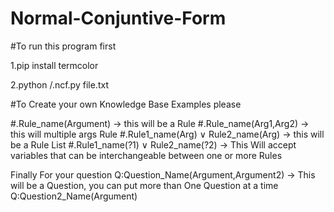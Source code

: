 # Normal-Conjuntive-Form

#To run this program first

1.pip install termcolor

2.python /.ncf.py file.txt

#To Create your own Knowledge Base Examples please

#.Rule_name(Argument)   -> this will be a Rule
#.Rule_name(Arg1,Arg2)   -> this will multiple args Rule
#.Rule1_name(Arg) ∨ Rule2_name(Arg)  -> this will be a Rule List 
#.Rule1_name(?1) ∨ Rule2_name(?2)  -> This Will accept variables that can be interchangeable between one or more Rules 

Finally For your question
Q:Question_Name(Argument,Argument2) -> This will be a Question, you can put more than One Question at a time
Q:Question2_Name(Argument)
